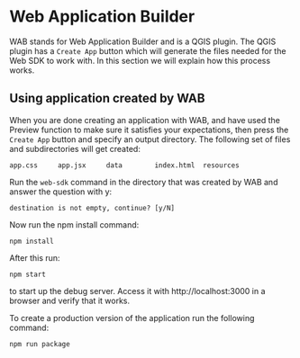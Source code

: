 # Web Application Builder

WAB stands for Web Application Builder and is a QGIS plugin. The QGIS plugin has a ```Create App``` button which will generate the files needed for the Web SDK to work with. In this section we will explain how this process works.

## Using application created by WAB
When you are done creating an application with WAB, and have used the Preview function to make sure it satisfies your expectations, then press the ```Create App``` button and specify an output directory. The following set of files and subdirectories will get created:

```
app.css		app.jsx		data		index.html	resources
```

Run the ```web-sdk``` command in the directory that was created by WAB and answer the question with y:

```
destination is not empty, continue? [y/N]
```

Now run the npm install command:

```
npm install
```

After this run:

```
npm start
```

to start up the debug server. Access it with http://localhost:3000 in a browser and verify that it works.

To create a production version of the application run the following command:

```
npm run package
```
